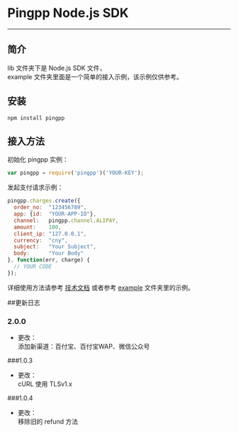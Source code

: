 Pingpp Node.js SDK
=================

****

## 简介

lib 文件夹下是 Node.js SDK 文件，<br>
example 文件夹里面是一个简单的接入示例，该示例仅供参考。

## 安装
`npm install pingpp`

## 接入方法

初始化 pingpp 实例：

```js
var pingpp = require('pingpp')('YOUR-KEY');
```
发起支付请求示例：

```js
pingpp.charges.create({
  order_no:  "123456789",
  app: {id:  "YOUR-APP-ID"},
  channel:   pingpp.channel.ALIPAY,
  amount:    100,
  client_ip: "127.0.0.1",
  currency:  "cny",
  subject:   "Your Subject",
  body:      "Your Body"
}, function(err, charge) {
  // YOUR CODE
});
```

详细使用方法请参考 [技术文档](https://pingxx.com/document) 或者参考 [example](https://github.com/PingPlusPlus/pingpp-nodejs/tree/master/example) 文件夹里的示例。

##更新日志

### 2.0.0
* 更改：<br>
添加新渠道：百付宝、百付宝WAP、微信公众号

###1.0.3
* 更改：<br>
cURL 使用 TLSv1.x

###1.0.4
* 更改：<br>
移除旧的 refund 方法